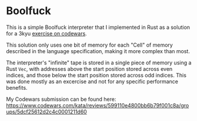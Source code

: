 # Boolfuck
This is a simple Boolfuck interpreter that I implemented in Rust as a solution for a 3kyu [exercise on codewars](https://www.codewars.com/kata/5861487fdb20cff3ab000030).

This solution only uses one bit of memory for each "Cell" of memory described in the language specification, making it more complex than most.

The interpreter's "infinite" tape is stored in a single piece of memory using a Rust `Vec`, with addresses above the start position stored across even indices, and those below the start position stored across odd indices. This was done mostly as an excercise and not for any specific performance benefits.

My Codewars submission can be found here: https://www.codewars.com/kata/reviews/599110e4800bb6b79f001c8a/groups/5dcf25612d2c4c0001211d60
